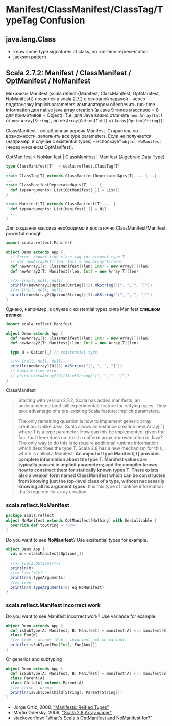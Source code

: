 
# Manifest/ClassManifest/ClassTag/TypeTag Confusion

## java.lang.Class<T>
- know some type signatures of class, no run-time representation
- jackson pattern
  
## Scala 2.7.2: Manifest / ClassManifest / OptManifest / NoManifest 

Механизм Manifest (scala.reflect.{Manifest, ClassManifest, OptManifest, NoManifest}) появился в scala 2.7.2 c основной задачей - через подстановку implicit parameters компилятором обеспечить run-time information для native java array creation (в Java 9 типов массивов = 8 для примитивов + Object). Т.е. для Java важно отличать `new Array[Int]` от `new Array[String]`, но не `Array[Option[Int]]` от `Array[Option[String]]`.

ClassManifest - ослабленная версия Manifest. Старается, по-возможности, заполнить все type parameters. Если не получается (например, в случае с existential types) - использует `object NoManifest` (через механизм OptManifest).

OptManifest = NoManifest | ClassManifest | Manifest (Algebraic Data Type)

```scala
type ClassManifest[T]  = scala.reflect.ClassTag[T]
...
trait ClassTag[T] extends ClassManifestDeprecatedApis[T] ... {...}
...
trait ClassManifestDeprecatedApis[T] ... {
  def typeArguments: List[OptManifest[_]] = List()
}
```
```scala
trait Manifest[T] extends ClassManifest[T] ... {
  def typeArguments: List[Manifest[_]] = Nil
  ...
}
```

Для создания массива необходимо и достаточно ClassManifest/Manifest powerful enough.
```scala
import scala.reflect.Manifest

object Demo extends App {
  // Error: cannot find class tag for element type T
  // def newArray0[T](len: Int) = new Array[T](len)
  def newArray1[T: ClassManifest](len: Int) = new Array[T](len)
  def newArray2[T: Manifest](len: Int) = new Array[T](len)

  //>> [null, null, null]
  println(newArray1[Option[String]](3).mkString("[", ", ", "]"))
  //>> [null, null, null]
  println(newArray2[Option[String]](3).mkString("[", ", ", "]"))
}
```

Однако, например, в случае с existential types сила Manifest **слишком велика**
```scala
import scala.reflect.Manifest

object Demo extends App {
  def newArray1[T: ClassManifest](len: Int) = new Array[T](len)
  def newArray2[T: Manifest](len: Int) = new Array[T](len)

  type O = Option[_] // existential type

  //>> [null, null, null]
  println(newArray1[O](3).mkString("[", ", ", "]"))
  // Compile-time error
  // println(newArray2[O](3).mkString("[", ", ", "]"))
}
```

ClassManifest

> Starting with version 2.7.2, Scala has added manifests, an undocumented (and still experimental) 
> feature for reifying types. They take advantage of a pre-existing Scala feature: implicit parameters.

> The only remaining question is how to implement generic array creation. Unlike
> Java, Scala allows an instance creation new Array[T] where T is a type parameter. How can this be
> implemented, given the fact that there does not exist a uniform array representation in Java? The only
> way to do this is to require additional runtime information which describes the type T. Scala 2.8 has a
> new mechanism for this, which is called a Manifest. **An object of type Manifest[T] provides complete
> information about the type T. Manifest values are typically passed in implicit parameters; and the compiler
> knows how to construct them for statically known types T. There exists also a weaker form named
> ClassManifest which can be constructed from knowing just the top-level class of a type, without necessarily
> knowing all its argument types.** It is this type of runtime information that’s required for array
> creation

### scala.reflect.NoManifest
```scala
package scala.reflect
object NoManifest extends OptManifest[Nothing] with Serializable {
  override def toString = "<?>"
}
```
Do you want to see **NoManifest**? Use existential types for example.
```scala
object Demo App {
  val m = classManifest[Option[_]]
  
  //>> scala.Option[<?>]
  println(m)
  //>> List(<?>)
  println(m.typeArguments)
  //>> true
  println(m.typeArguments(0) eq NoManifest)
}
```

### scala.reflect.Manifest incorrect work
Do you want to see Manifest incorrect work? 
Use variance for example.
```scala
object Demo extends App {
  def isSubType[A: Manifest, B: Manifest] = manifest[A] <:< manifest[B]
  class Foo[K]
  //>> true - wrong! (Foo - invariant not co-variant)
  println(isSubType[Foo[Int], Foo[Any]])
}
```
Or generics and subtyping
```scala
object Demo extends App {
  def isSubType[A: Manifest, B: Manifest] = manifest[A] <:< manifest[B]
  class Parent[A]
  class Child[A] extends Parent[A]
  //>> false - wrong!
  println(isSubType[Child[String], Parent[String]])
}
```

- Jorge Ortiz, 2008, ["Manifests: Reified Types"](http://archive.li/X4CzM)
- Martin Odersky, 2009, ["Scala 2.8 Array paper"](http://www.scala-lang.org/old/sid/7)
- stackoverflow: ["What's Scala's OptManifest and NoManifest for?"](https://stackoverflow.com/questions/12651542/whats-scalas-optmanifest-and-nomanifest-for)
